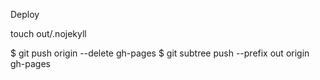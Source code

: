 Deploy

touch out/.nojekyll

$ git push origin --delete gh-pages
$ git subtree push --prefix out origin gh-pages
